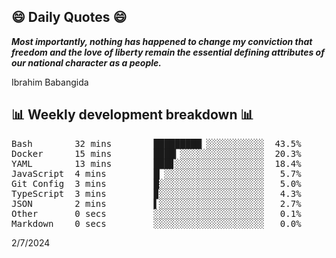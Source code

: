 ## 😄 Daily Quotes 😄

_**Most importantly, nothing has happened to change my conviction that freedom and the love of liberty remain the essential defining attributes of our national character as a people.**_

Ibrahim Babangida



## 📊 Weekly development breakdown 📊

<pre>Bash        32 mins        █████████▏░░░░░░░░░░░  43.5%
Docker      15 mins        ████▎░░░░░░░░░░░░░░░░  20.3%
YAML        13 mins        ███▊░░░░░░░░░░░░░░░░░  18.4%
JavaScript  4 mins         █▏░░░░░░░░░░░░░░░░░░░   5.7%
Git Config  3 mins         █░░░░░░░░░░░░░░░░░░░░   5.0%
TypeScript  3 mins         ▉░░░░░░░░░░░░░░░░░░░░   4.3%
JSON        2 mins         ▌░░░░░░░░░░░░░░░░░░░░   2.7%
Other       0 secs         ░░░░░░░░░░░░░░░░░░░░░   0.1%
Markdown    0 secs         ░░░░░░░░░░░░░░░░░░░░░   0.0%</pre>

2/7/2024